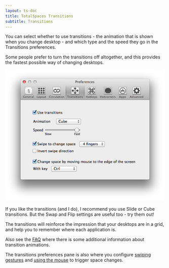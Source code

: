 ```yaml
---
layout: ts-doc
title: TotalSpaces Transitions
subtitle: Transitions
---
```


You can select whether to use transitions - the animation that is shown when you change desktop - and which type and the speed they go in the Transitions preferences.

Some people prefer to turn the transitions off altogether, and this provides the fastest possible way of changing desktops.

<img src="/images/transitions-preferences.png" class="prefs-screenshot">

If you like the transitions (and I do), I recommend you use Slide or Cube transitions. But the Swap and Flip settings are useful too - try them out!

The transitions will reinforce the impression that your desktops are in a grid, and help you to remember where each application is.

Also see the [FAQ](/faq) where there is some additional information about transition animations.

The transitions preferences pane is also where you configure [swiping gestures](/swipe) and [using the mouse](/mouse-edges) to trigger space changes.
